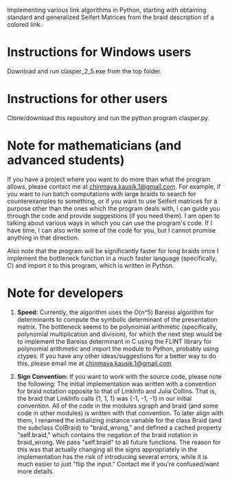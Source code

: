 Implementing various link algorithms in Python, starting with obtaining standard and generalized Seifert Matrices from the braid description of a colored link.

# Instructions for Windows users

Download and run clasper_2_5.exe from the top folder.

# Instructions for other users

Clone/download this repository and run the python program clasper.py.

# Note for mathematicians (and advanced students)

If you have a project where you want to do more than what the program allows, please contact me at chinmaya.kausik.1@gmail.com. For example, if you want to run batch computations with large braids to search for counterexamples to something, or if you want to use Seifert matrices for a purpose other than the ones which the program deals with, I can guide you through the code and provide suggestions (if you need them). I am open to talking about various ways in which you can use the program's code. If I have time, I can also write some of the code for you, but I cannot promise anything in that direction. 

Also note that the program will be significantly faster for long braids once I implement the bottleneck function in a much faster language (specifically, C) and import it to this program, which is written in Python. 

# Note for developers

1. **Speed:** Currently, the algorithm uses the O(n^5) Bareiss algorithm for determinants to compute the symbolic determinant of the presentation matrix. The bottleneck seems to be polynomial arithmetic (specifically, polynomial multiplication and division), for which the next step would be to implement the Bareiss determinant in C using the FLINT library for polynomial arithmetic and import the module to Python, probably using ctypes. If you have any other ideas/suggestions for a better way to do this, please email me at chinmaya.kausik.1@gmail.com

2. **Sign Convention:** 
If you want to work with the source code, please note the following: The initial implementation was written with a convention for braid notation opposite to that of LinkInfo and Julia Collins. That is, the braid that LinkInfo calls {1, 1, 1} was {-1, -1, -1} in our initial convention. All of the code in the modules sgraph and braid (and some code in other modules) is written with that convention. To later align with them, I renamed the initializing instance variable for the class Braid (and the subclass ColBraid) to "braid_wrong," and defined a cached property "self.braid," which contains the negation of the braid notation in braid_wrong. We pass "self.braid" to all future functions. The reason for this was that actually changing all the signs appropriately in the implementation has the risk of introducing several errors, while it is much easier to just "flip the input." Contact me if you're confused/want more details.
